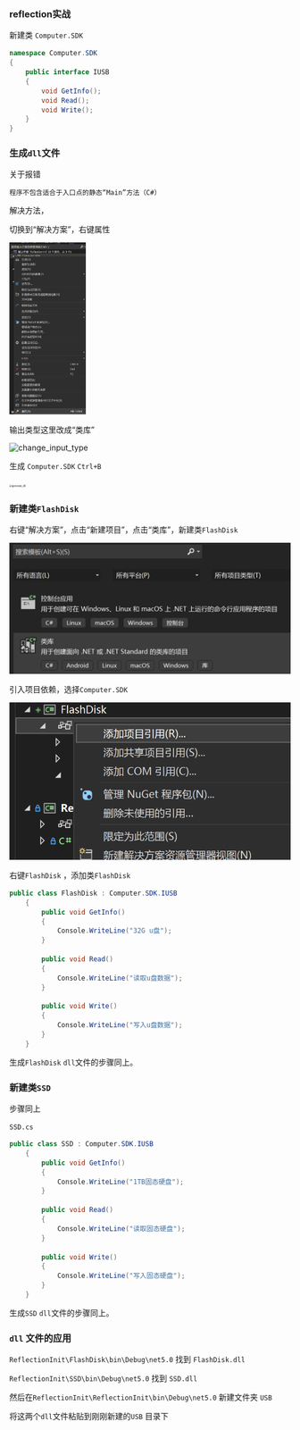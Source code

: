 ### reflection实战

新建类 `Computer.SDK`

```c#
namespace Computer.SDK
{
    public interface IUSB
    {
        void GetInfo();
        void Read();
        void Write();
    }
}
```



### 生成`dll`文件

关于报错 

```
程序不包含适合于入口点的静态“Main”方法（C#）
```

解决方法，

切换到“解决方案”，右键属性

<img src="..\image\Reflection\property.png" alt="property" style="zoom:30%;" />



输出类型这里改成“类库”

![change_input_type](D:\00工作笔记\csharp_note\image\Reflection\change_input_type.png)



生成  `Computer.SDK` `Ctrl+B`

<img src="D:\00工作笔记\csharp_note\image\Reflection\generate_dll.png" alt="generate_dll" style="zoom:30%;" />



### 新建类`FlashDisk`

右键“解决方案”，点击“新建项目”，点击“类库”，新建类`FlashDisk` 

![add_class](..\image\Reflection\add_class.png)

引入项目依赖，选择`Computer.SDK`

![add_intro](..\image\Reflection\add_intro.png)

右键`FlashDisk` ，添加类`FlashDisk`

```c#
public class FlashDisk : Computer.SDK.IUSB
    {
        public void GetInfo()
        {
            Console.WriteLine("32G u盘");
        }

        public void Read()
        {
            Console.WriteLine("读取u盘数据");
        }

        public void Write()
        {
            Console.WriteLine("写入u盘数据");
        }
    }
```

生成`FlashDisk` `dll`文件的步骤同上。



### 新建类`SSD`

步骤同上

`SSD.cs`

```c#
public class SSD : Computer.SDK.IUSB
    {
        public void GetInfo()
        {
            Console.WriteLine("1TB固态硬盘");
        }

        public void Read()
        {
            Console.WriteLine("读取固态硬盘");
        }

        public void Write()
        {
            Console.WriteLine("写入固态硬盘");
        }
    }
```

生成`SSD` `dll`文件的步骤同上。



### `dll` 文件的应用

`ReflectionInit\FlashDisk\bin\Debug\net5.0` 找到 `FlashDisk.dll`

`ReflectionInit\SSD\bin\Debug\net5.0` 找到 `SSD.dll`

然后在`ReflectionInit\ReflectionInit\bin\Debug\net5.0` 新建文件夹 `USB` 

将这两个`dll`文件粘贴到刚刚新建的`USB` 目录下

